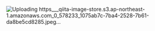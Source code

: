 ![Uploading https___qiita-image-store.s3.ap-northeast-1.amazonaws.com_0_578233_1075ab7c-7ba4-2528-7b61-da8be5cd8285.jpeg…]()
